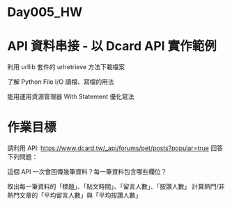 # Day005_HW
# API 資料串接 - 以 Dcard API 實作範例
利用 urllib 套件的 urlretrieve 方法下載檔案

了解 Python File I/O 讀檔、寫檔的用法

能用運用資源管理器 With Statement 優化寫法
# 作業目標
請利用 API: https://www.dcard.tw/_api/forums/pet/posts?popular=true 回答下列問題：

這個 API 一次會回傳幾筆資料？每一筆資料包含哪些欄位？

取出每一筆資料的「標題」、「貼文時間」、「留言人數」、「按讚人數」
計算熱門/非熱門文章的「平均留言人數」與「平均按讚人數」
